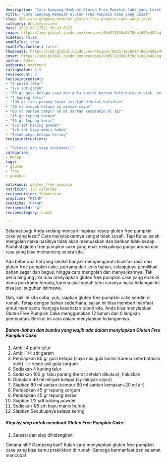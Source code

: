 ```yaml
---
description: "Cara Gampang Membuat Gluten Free Pumpkin Cake yang Lezat"
title: "Cara Gampang Membuat Gluten Free Pumpkin Cake yang Lezat"
slug: 386-cara-gampang-membuat-gluten-free-pumpkin-cake-yang-lezat
category: Uncategorized
date: 2022-07-17T21:36:33.662Z
image: https://img-global.cpcdn.com/recipes/8dd571030a8f78eb/680x482cq70/gluten-free-pumpkin-cake-foto-resep-utama.jpg
hideToc: false
enableToc: true
enableTocContent: false
thumbnail: https://img-global.cpcdn.com/recipes/8dd571030a8f78eb/680x482cq70/gluten-free-pumpkin-cake-foto-resep-utama.jpg
cover: https://img-global.cpcdn.com/recipes/8dd571030a8f78eb/680x482cq70/gluten-free-pumpkin-cake-foto-resep-utama.jpg
author: Admin
authorAv: notfound
ratingvalue: 3.5
reviewcount: 3
recipeingredient:
- "4 putih telur"
- "1/4 sdt garam"
- "80 gr gula kelapa saya mix gula kastor karena keterbatasan stok  resep asli gula sorgum"
- "4 kuning telur"
- "100 gr labu parang berat setelah dikukus haluskan"
- "40 ml minyak kelapa sy minyak sayur"
- "80 ml santan campur 60 ml santan kemasan20 ml air"
- "45 gr tepung sorgum"
- "45 gr tepung beras"
- "1/2 sdt baking powder"
- "1/8 sdt kayu manis bubuk"
- "Secukupnya kelapa kering"
recipeinstructions:

- "Selesai dan siap dinikmati!"
categories:
- Resep
tags:
- gluten
- free
- pumpkin

katakunci: gluten free pumpkin 
nutrition: 155 calories
recipecuisine: Indonesian
preptime: "PT14M"
cooktime: "PT44M"
recipeyield: "4"
recipecategory: Lunch

---
```



Selamat pagi Anda sedang mencari inspirasi resep gluten free pumpkin cake yang lezat? Cara menyiapkannya sangat tidak susah. Tapi Kalau salah mengolah maka hasilnya tidak akan memuaskan dan bahkan tidak sedap. Padahal gluten free pumpkin cake yang enak selayaknya punya aroma dan rasa yang bisa memancing selera kita.


Ada beberapa hal yang sedikit banyak mempengaruhi kualitas rasa dari gluten free pumpkin cake, pertama dari jenis bahan, selanjutnya pemilihan bahan segar dan bagus, hingga cara mengolah dan menyajikannya. Tak perlu bingung jika mau menyiapkan gluten free pumpkin cake yang enak di mana pun kamu berada, karena asal sudah tahu caranya maka hidangan ini bisa jadi suguhan istimewa.




Nah, kali ini kita coba, yuk, siapkan gluten free pumpkin cake sendiri di rumah. Tetap dengan bahan sederhana, sajian ini bisa memberi manfaat untuk membantu menjaga kesehatan tubuh kita. Anda bisa menyiapkan Gluten Free Pumpkin Cake menggunakan 12 bahan dan 0 langkah pembuatan. Berikut ini cara dalam menyiapkan hidangannya.

<!--inarticleads1-->

##### Bahan-bahan dan bumbu yang wajib ada dalam menyiapkan Gluten Free Pumpkin Cake:

1. Ambil 4 putih telur
1. Ambil 1/4 sdt garam
1. Persiapkan 80 gr gula kelapa (saya mix gula kastor karena keterbatasan stok) —&gt; resep asli gula sorgum
1. Sediakan 4 kuning telur
1. Sediakan 100 gr labu parang (berat setelah dikukus), haluskan
1. Gunakan 40 ml minyak kelapa (sy minyak sayur)
1. Siapkan 80 ml santan (campur 60 ml santan kemasan+20 ml air)
1. Persiapkan 45 gr tepung sorgum
1. Persiapkan 45 gr tepung beras
1. Siapkan 1/2 sdt baking powder
1. Sediakan 1/8 sdt kayu manis bubuk
1. Siapkan Secukupnya kelapa kering




<!--inarticleads2-->

##### Step by step untuk membuat Gluten Free Pumpkin Cake:


1. Selesai dan siap dihidangkan!



Gimana nih? Gampang kan? Itulah cara menyiapkan gluten free pumpkin cake yang bisa kamu praktikkan di rumah. Semoga bermanfaat dan selamat mencoba!
